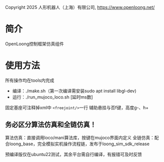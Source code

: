 ﻿Copyright 2025 人形机器人（上海）有限公司, https://www.openloong.net/

# 简介

OpenLoong控制框架仿真组件

# 使用方法

所有操作均在tools内完成

* 编译：./make.sh（第一次编译需安装sudo apt install libgl-dev)
* 运行：./run_mujoco_loco.sh [延时ms数]

固定基座可注释掉xml中 `<freejoint/>`一行
辅助悬挂与否f键，高度g-、h+


## 务必区分算法仿真和全链仿真！

算法仿真：直接调用loco/mani算法库，按键在mujoco界面内定义
全链仿真：配合loong_base，完全模拟实机操作流程链，发布于loong_sim_sdk_release

预编译版仅在ubuntu22测试，其余平台需自行编译，有报错可及时反馈
